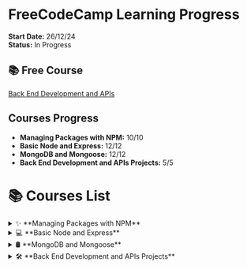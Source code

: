 # FreeCodeCamp Learning Progress

**Start Date:** 26/12/24  
**Status:** In Progress

## 📚 Free Course
[Back End Development and APIs](https://www.freecodecamp.org/learn/back-end-development-and-apis/)

## Courses Progress
- **Managing Packages with NPM:** 10/10
- **Basic Node and Express:** 12/12
- **MongoDB and Mongoose:** 12/12
- **Back End Development and APIs Projects:** 5/5

# 📚 Courses List

<details>
  <summary>✨ **Managing Packages with NPM**</summary>
  <ul>
    <li>📦 How to Use <code>package.json</code>, the Core of Any Node.js Project or npm Package</li>
    <li>📝 Add a Description to Your <code>package.json</code></li>
    <li>🔑 Add Keywords to Your <code>package.json</code></li>
    <li>📜 Add a License to Your <code>package.json</code></li>
    <li>🔢 Add a Version to Your <code>package.json</code></li>
    <li>🌐 Expand Your Project with External Packages from npm</li>
    <li>📊 Manage npm Dependencies by Understanding Semantic Versioning</li>
    <li>🔧 Use the Tilde-Character to Always Use the Latest Patch Version of a Dependency</li>
    <li>🛠️ Use the Caret-Character to Use the Latest Minor Version of a Dependency</li>
    <li>❌ Remove a Package from Your Dependencies</li>
  </ul>
</details>

<details>
  <summary>💻 **Basic Node and Express**</summary>
  <ul>
    <li>🤝 Meet the Node console</li>
    <li>🚀 Start a Working Express Server</li>
    <li>📄 Serve an HTML File</li>
    <li>🖼️ Serve Static Assets</li>
    <li>📜 Serve JSON on a Specific Route</li>
    <li>🔒 Use the <code>.env</code> File</li>
    <li>🛡️ Implement a Root-Level Request Logger Middleware</li>
    <li>⏱️ Chain Middleware to Create a Time Server</li>
    <li>🔍 Get Route Parameter Input from the Client</li>
    <li>🔎 Get Query Parameter Input from the Client</li>
    <li>📥 Use Body-Parser to Parse POST Requests</li>
    <li>📩 Get Data from POST Requests</li>
  </ul>
</details>

<details>
  <summary>🛢️ **MongoDB and Mongoose**</summary>
  <ul>
    <li>📥 Install and Set Up Mongoose</li>
    <li>🏗️ Create a Model</li>
    <li>💾 Create and Save a Record of a Model</li>
    <li>📋 Create Many Records with <code>model.create()</code></li>
    <li>🔍 Use <code>model.find()</code> to Search Your Database</li>
    <li>🕵️ Use <code>model.findOne()</code> to Return a Single Matching Document</li>
    <li>🆔 Use <code>model.findById()</code> to Search by <code>_id</code></li>
    <li>📝 Perform Classic Updates by Running Find, Edit, then Save</li>
    <li>⚡ Perform New Updates Using <code>model.findOneAndUpdate()</code></li>
    <li>❌ Delete One Document Using <code>model.findByIdAndRemove()</code></li>
    <li>🗑️ Delete Many Documents with <code>model.remove()</code></li>
    <li>🔗 Chain Search Query Helpers to Narrow Search Results</li>
  </ul>
</details>

<details>
  <summary>🛠️ **Back End Development and APIs Projects**</summary>
  <ul>
    <li>📅 Timestamp Microservice</li>
    <li>🔍 Request Header Parser Microservice</li>
    <li>🔗 URL Shortener Microservice</li>
    <li>🏃 Exercise Tracker</li>
    <li>🗂️ File Metadata Microservice</li>
  </ul>
</details>
